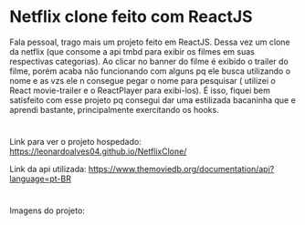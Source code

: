 # Netflix clone feito com ReactJS

Fala pessoal, trago mais um projeto feito em ReactJS. Dessa vez um clone da netflix (que consome a api tmbd para exibir os filmes em suas respectivas categorias). Ao clicar no banner do filme é exibido o trailer do filme, porém acaba não funcionando com alguns pq ele busca utilizando o nome e as vzs ele n consegue pegar o nome para pesquisar ( utilizei o React movie-trailer e o ReactPlayer para exibi-los). É isso, fiquei bem satisfeito com esse projeto pq consegui dar uma estilizada bacaninha que e aprendi bastante, principalmente exercitando os hooks.
#
Link para ver o projeto hospedado: https://leonardoalves04.github.io/NetflixClone/

Link da api utilizada: https://www.themoviedb.org/documentation/api?language=pt-BR
#
Imagens do projeto:
